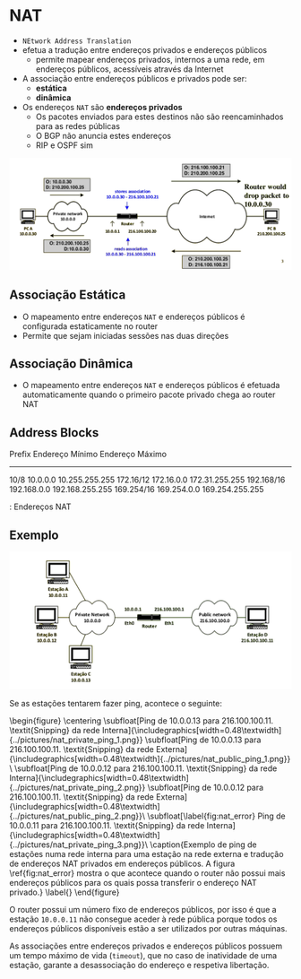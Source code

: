 # NAT
- `NEtwork Address Translation`
- efetua a tradução entre endereços privados e endereços públicos
	- permite mapear endereços privados, internos a uma rede, em endereços públicos, acessíveis através da Internet
- A associação entre endereços públicos e privados pode ser:
	- **estática**
	- **dinâmica**
- Os endereços `NAT` são **endereços privados**
	- Os pacotes enviados para estes destinos não são reencaminhados para as redes públicas
	- O BGP não anuncia estes endereços
	- RIP e OSPF sim

![Exemplo de uma associação entre endereços públicos e privados](../pictures/nat_example.png)

## Associação Estática
- O mapeamento entre endereços `NAT` e endereços públicos é configurada estaticamente no router
- Permite que sejam iniciadas sessões nas duas direções


## Associação Dinâmica
- O mapeamento entre endereços `NAT` e endereços públicos é efetuada automaticamente quando o primeiro pacote privado chega ao router NAT

## Address Blocks

Prefix             Endereço Mínimo        Endereço Máximo
--------------  --------------------   --------------------
10/8               10.0.0.0              10.255.255.255
172.16/12          172.16.0.0            172.31.255.255
192.168/16         192.168.0.0           192.168.255.255
169.254/16         169.254.0.0           169.254.255.255

: Endereços NAT

## Exemplo
![Exemplo de Associação Dinâmica em endereços NAT. Os endereços IP públicos utilizados são 216.100.100.2 e 216.100.100.3 para as associações NAT e 216.100.100.1 para a interface do router.](../pictures/nat_example_2.png)

Se as estações tentarem fazer ping, acontece o seguinte:

\begin{figure}
\centering
\subfloat[Ping de $10.0.0.13$ para $216.100.100.11$. \textit{Snipping} da rede Interna]{\includegraphics[width=0.48\textwidth]{../pictures/nat_private_ping_1.png}}
\subfloat[Ping de $10.0.0.13$ para $216.100.100.11$. \textit{Snipping} da rede Externa]{\includegraphics[width=0.48\textwidth]{../pictures/nat_public_ping_1.png}} \\
\subfloat[Ping de $10.0.0.12$ para $216.100.100.11$. \textit{Snipping} da rede Interna]{\includegraphics[width=0.48\textwidth]{../pictures/nat_private_ping_2.png}}
\subfloat[Ping de $10.0.0.12$ para $216.100.100.11$. \textit{Snipping} da rede Externa]{\includegraphics[width=0.48\textwidth]{../pictures/nat_public_ping_2.png}}\\
\subfloat[\label{fig:nat_error} Ping de $10.0.0.11$ para $216.100.100.11$. \textit{Snipping} da rede Interna]{\includegraphics[width=0.48\textwidth]{../pictures/nat_private_ping_3.png}}\\
\caption{Exemplo de ping de estações numa rede interna para uma estação na rede externa e tradução de endereços NAT privados em endereços públicos. A figura \ref{fig:nat_error} mostra o que acontece quando o router não possui mais endereços públicos para os quais possa transferir o endereço NAT privado.}
\label{}
\end{figure}

O router possui um número fixo de endereços públicos, por isso é que a estação `10.0.0.11` não consegue aceder à rede pública porque todos os endereços públicos disponíveis estão a ser utilizados por outras máquinas. 

As associações entre endereços privados e endereços públicos possuem um tempo máximo de vida (`timeout`), que no caso de inatividade de uma estação, garante a desassociação do endereço e respetiva libertação.
